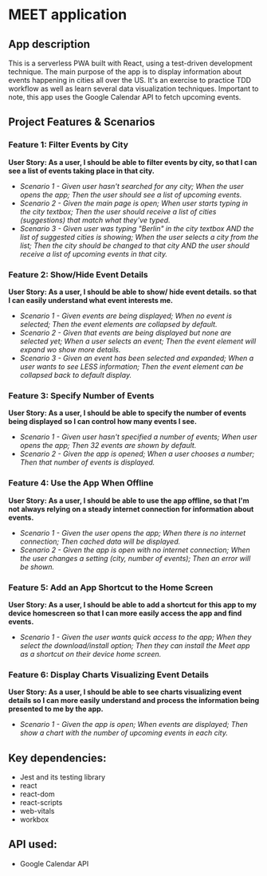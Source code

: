 # MEET application
## App description
This is a serverless PWA built with React, using a test-driven development technique. The main purpose of the app is to display information about events happening in cities all over the US. It's an exercise to practice TDD workflow as well as learn several data visualization techniques. Important to note, this app uses the Google Calendar API to fetch upcoming events.

## Project Features & Scenarios
### Feature 1: Filter Events by City

__User Story: As a user, I should be able to filter events by city, so that I can see a list of events taking place in that city.__
  + *Scenario 1 - Given user hasn't searched for any city; When the user opens the app; Then the user should see a list of upcoming events.*
  + *Scenario 2 - Given the main page is open; When user starts typing in the city textbox; Then the user should receive a list of cities (suggestions) that match what they've typed.*
  + *Scenario 3 - Given user was typing "Berlin" in the city textbox AND the list of suggested cities is showing; When the user selects a city from the list; Then the city should be changed to that city AND the user should receive a list of upcoming events in that city.*

### Feature 2: Show/Hide Event Details

__User Story: As a user, I should be able to show/ hide event details. so that I can easily understand what event interests me.__
  + *Scenario 1 - Given events are being displayed; When no event is selected; Then the event elements are collapsed by default.*
  + *Scenario 2 - Given that events are being displayed but none are selected yet; When a user selects an event; Then the event element will expand wo show more details.*
  + *Scenario 3 - Given an event has been selected and expanded; When a user wants to see LESS information; Then the event element can be collapsed back to default display.*

### Feature 3: Specify Number of Events

__User Story: As a user, I should be able to specify the number of events being displayed so I can control how many events I see.__
  + *Scenario 1 - Given user hasn't specified a number of events; When user opens the app; Then 32 events are shown by default.*
  + *Scenario 2 - Given the app is opened; When a user chooses a number; Then that number of events is displayed.*

### Feature 4: Use the App When Offline

__User Story: As a user, I should be able to use the app offline, so that I'm not always relying on a steady internet connection for information about events.__
  + *Scenario 1 - Given the user opens the app; When there is no internet connection; Then cached data will be displayed.*
  + *Scenario 2 - Given the app is open with no internet connection; When the user changes a setting (city, number of events); Then an error will be shown.*

### Feature 5: Add an App Shortcut to the Home Screen

__User Story: As a user, I should be able to add a shortcut for this app to my device homescreen so that I can more easily access the app and find events.__
  + *Scenario 1 - Given the user wants quick access to the app; When they select the download/install option; Then they can install the Meet app as a shortcut on their device home screen.*

### Feature 6: Display Charts Visualizing Event Details

__User Story: As a user, I should be able to see charts visualizing event details so I can more easily understand and process the information being presented to me by the app.__
  + *Scenario 1 - Given the app is open; When events are displayed; Then show a chart with the number of upcoming events in each city.*


## Key dependencies:
- Jest and its testing library
- react
- react-dom 
- react-scripts
- web-vitals
- workbox

## API used:
- Google Calendar API




